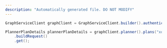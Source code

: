 ```yaml
---
description: "Automatically generated file. DO NOT MODIFY"
---
```

<!-- markdownlint-disable MD041 -->

```java
GraphServiceClient graphClient = GraphServiceClient.builder().authenticationProvider( authProvider ).buildClient();

PlannerPlanDetails plannerPlanDetails = graphClient.planner().plans("xqQg5FS2LkCp935s-FIFm2QAFkHM").details()
    .buildRequest()
    .get();
```
